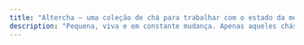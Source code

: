 ```yaml
---
title: "Altercha — uma coleção de chá para trabalhar com o estado da mente e do corpo"
description: "Pequena, viva e em constante mudança. Apenas aqueles chás que realmente trazem alegria e tornam a vida melhor."
---
```

